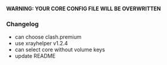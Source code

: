 **WARNING: YOUR CORE CONFIG FILE WILL BE OVERWRITTEN**
### Changelog

- can choose clash.premium
- use xrayhelper v1.2.4
- can select core without volume keys
- update README
